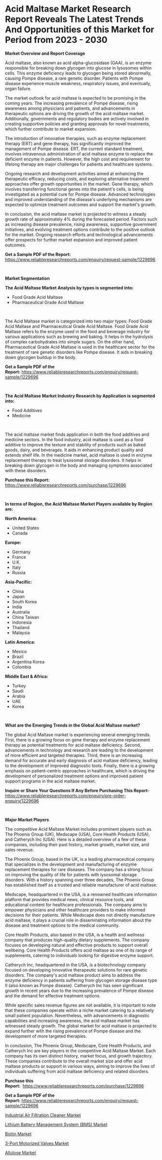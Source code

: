 <p><h1>Acid Maltase Market Research Report Reveals The Latest Trends And Opportunities of this Market for Period from 2023 - 2030</h1></p><p><strong>Market Overview and Report Coverage</strong></p>
<p><p>Acid maltase, also known as acid alpha-glucosidase (GAA), is an enzyme responsible for breaking down glycogen into glucose in lysosomes within cells. This enzyme deficiency leads to glycogen being stored abnormally, causing Pompe disease, a rare genetic disorder. Patients with Pompe disease experience muscle weakness, respiratory issues, and eventually, organ failure.</p><p>The market outlook for acid maltase is expected to be promising in the coming years. The increasing prevalence of Pompe disease, rising awareness among physicians and patients, and advancements in therapeutic options are driving the growth of the acid maltase market. Additionally, governments and regulatory bodies are actively involved in creating supportive policies and granting approvals for novel treatments, which further contribute to market expansion.</p><p>The introduction of innovative therapies, such as enzyme replacement therapy (ERT) and gene therapy, has significantly improved the management of Pompe disease. ERT, the current standard treatment, involves intravenous administration of acid maltase enzyme to replace the deficient enzyme in patients. However, the high cost and requirement for lifelong therapy are major challenges for patients and healthcare systems.</p><p>Ongoing research and development activities aimed at enhancing the therapeutic efficacy, reducing costs, and exploring alternative treatment approaches offer growth opportunities in the market. Gene therapy, which involves transferring functional genes into the patient's cells, is being investigated as a potential cure for Pompe disease. Advanced technologies and improved understanding of the disease's underlying mechanisms are expected to optimize treatment outcomes and support the market's growth.</p><p>In conclusion, the acid maltase market is projected to witness a steady growth rate of approximately 4% during the forecasted period. Factors such as increasing disease prevalence, rising awareness, supportive government initiatives, and evolving treatment options contribute to the positive outlook for the market. Ongoing research efforts and technological advancements offer prospects for further market expansion and improved patient outcomes.</p></p>
<p><strong>Get a Sample PDF of the Report:</strong> <a href="https://www.reliableresearchreports.com/enquiry/request-sample/1229696">https://www.reliableresearchreports.com/enquiry/request-sample/1229696</a></p>
<p>&nbsp;</p>
<p><strong>Market Segmentation</strong></p>
<p><strong>The Acid Maltase Market Analysis by types is segmented into:</strong></p>
<p><ul><li>Food Grade Acid Maltase</li><li>Pharmaceutical Grade Acid Maltase</li></ul></p>
<p>&nbsp;</p>
<p><p>The Acid Maltase market is categorized into two major types: Food Grade Acid Maltase and Pharmaceutical Grade Acid Maltase. Food Grade Acid Maltase refers to the enzyme used in the food and beverage industry for various applications such as brewing and baking. It helps in the hydrolysis of complex carbohydrates into simple sugars. On the other hand, Pharmaceutical Grade Acid Maltase is used in the healthcare sector for the treatment of rare genetic disorders like Pompe disease. It aids in breaking down glycogen buildup in the body.</p></p>
<p><strong>Get a Sample PDF of the Report:</strong>&nbsp;<a href="https://www.reliableresearchreports.com/enquiry/request-sample/1229696">https://www.reliableresearchreports.com/enquiry/request-sample/1229696</a></p>
<p>&nbsp;</p>
<p><strong>The Acid Maltase Market Industry Research by Application is segmented into:</strong></p>
<p><ul><li>Food Additives</li><li>Medicine</li></ul></p>
<p>&nbsp;</p>
<p><p>The acid maltase market finds application in both the food additives and medicine sectors. In the food industry, acid maltase is used as a food additive to improve the texture and stability of products such as baked goods, dairy, and beverages. It aids in enhancing product quality and extends shelf life. In the medicine market, acid maltase is used in enzyme replacement therapy to treat lysosomal storage disorders. It helps in breaking down glycogen in the body and managing symptoms associated with these disorders.</p></p>
<p><strong>Purchase this Report:</strong>&nbsp; <a href="https://www.reliableresearchreports.com/purchase/1229696">https://www.reliableresearchreports.com/purchase/1229696</a></p>
<p>&nbsp;</p>
<p><strong>In terms of Region, the Acid Maltase Market Players available by Region are:</strong></p>
<p>
    <p> <strong> North America: </strong>
        <ul>
            <li>United States</li>
            <li>Canada</li>
        </ul>
        </p> 
    <p> <strong> Europe: </strong>
        <ul>
            <li>Germany</li>
            <li>France</li>
            <li>U.K.</li>
            <li>Italy</li>
            <li>Russia</li>
        </ul>
        </p> 
    <p> <strong> Asia-Pacific: </strong>
        <ul>
            <li>China</li>
            <li>Japan</li>
            <li>South Korea</li>
            <li>India</li>
            <li>Australia</li>
            <li>China Taiwan</li>
            <li>Indonesia</li>
            <li>Thailand</li>
            <li>Malaysia</li>
        </ul>
        </p> 
    <p> <strong> Latin America: </strong>
        <ul>
            <li>Mexico</li>
            <li>Brazil</li>
            <li>Argentina Korea</li>
            <li>Colombia</li>
        </ul>
        </p> 
    <p> <strong> Middle East & Africa: </strong>
        <ul>
            <li>Turkey</li>
            <li>Saudi</li>
            <li>Arabia</li>
            <li>UAE</li>
            <li>Korea</li>
        </ul>
    </p>
    </p>
<p>&nbsp;</p>
<p><strong>What are the Emerging Trends in the Global Acid Maltase market?</strong></p>
<p><p>The global Acid Maltase market is experiencing several emerging trends. First, there is a growing focus on gene therapy and enzyme replacement therapy as potential treatments for acid maltase deficiency. Second, advancements in technology and research are leading to the development of more efficient and targeted therapies. Third, there is an increasing demand for accurate and early diagnosis of acid maltase deficiency, leading to the development of improved diagnostic tools. Finally, there is a growing emphasis on patient-centric approaches in healthcare, which is driving the development of personalized treatment options and improved patient support programs in the acid maltase market.</p></p>
<p><strong>Inquire or Share Your Questions If Any Before Purchasing This Report</strong>- <a href="https://www.reliableresearchreports.com/enquiry/pre-order-enquiry/1229696">https://www.reliableresearchreports.com/enquiry/pre-order-enquiry/1229696</a></p>
<p>&nbsp;</p>
<p><strong>Major Market Players</strong></p>
<p><p>The competitive Acid Maltase Market includes prominent players such as The Phoenix Group (UK), Medscape (USA), Core Health Products (USA), and Catherych Inc (USA). Here is a detailed overview of a few of these companies, including their past history, market growth, market size, and sales revenue.</p><p>The Phoenix Group, based in the UK, is a leading pharmaceutical company that specializes in the development and manufacturing of enzyme replacement therapies for rare diseases. The company has a strong focus on improving the quality of life for patients with lysosomal storage disorders. With a history spanning over three decades, The Phoenix Group has established itself as a trusted and reliable manufacturer of acid maltase.</p><p>Medscape, headquartered in the USA, is a renowned healthcare information platform that provides medical news, clinical resource tools, and educational content for healthcare professionals. The company aims to empower physicians and other healthcare providers to make informed decisions for their patients. While Medscape does not directly manufacture acid maltase, it plays a crucial role in disseminating information about the disease and treatment options to the medical community.</p><p>Core Health Products, also based in the USA, is a health and wellness company that produces high-quality dietary supplements. The company focuses on developing natural and effective products to support overall wellbeing. Core Health Products offers acid maltase as one of its range of supplements, catering to individuals looking for digestive enzyme support.</p><p>Catherych Inc, headquartered in the USA, is a biotechnology company focused on developing innovative therapeutic solutions for rare genetic disorders. The company's acid maltase product aims to address the enzyme deficiency in patients suffering from glycogen storage disease type II (also known as Pompe disease). Catherych Inc has seen significant growth in recent years due to the increasing prevalence of Pompe disease and the demand for effective treatment options.</p><p>While specific sales revenue figures are not available, it is important to note that these companies operate within a niche market catering to a relatively small patient population. Nevertheless, with advancements in diagnostic capabilities and increasing awareness, the acid maltase market has witnessed steady growth. The global market for acid maltase is projected to expand further with the rising prevalence of Pompe disease and the development of more targeted therapies.</p><p>In conclusion, The Phoenix Group, Medscape, Core Health Products, and Catherych Inc are key players in the competitive Acid Maltase Market. Each company has its own distinct history, market focus, and growth trajectory. These companies contribute to the overall market size and offer acid maltase products or support in various ways, aiming to improve the lives of individuals suffering from acid maltase deficiency and related disorders.</p></p>
<p><strong>Purchase this Report:</strong>&nbsp;&nbsp;<a href="https://www.reliableresearchreports.com/purchase/1229696">https://www.reliableresearchreports.com/purchase/1229696</a></p>
<p></p>
<p><strong>Get a Sample PDF of the Report:</strong>&nbsp;<a href="https://www.reliableresearchreports.com/enquiry/request-sample/1229696">https://www.reliableresearchreports.com/enquiry/request-sample/1229696</a></p>
<p><p><a href="https://medium.com/@dexterhayes2023/industrial-air-filtration-cleaner-market-research-report-its-history-and-forecast-2023-to-2030-0bebb5acef8c">Industrial Air Filtration Cleaner Market</a></p><p><a href="https://medium.com/@myrticecole/lithium-battery-management-system-bms-market-size-reveals-the-best-marketing-channels-in-global-d83c30dea209">Lithium Battery Management System (BMS) Market</a></p><p><a href="https://github.com/grishafomin4852/Market-Research-Report-List-1/blob/main/biotin-market.md">Biotin Market</a></p><p><a href="https://medium.com/@myrticecole/3-port-motorized-valves-market-furnishes-information-on-market-share-market-trends-and-market-1ddd490abe13">3-Port Motorized Valves Market</a></p><p><a href="https://github.com/abbypearson7765/Market-Research-Report-List-1/blob/main/allulose-market.md">Allulose Market</a></p></p>